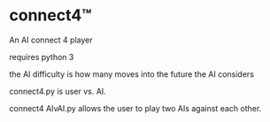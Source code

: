 # connect4™
An AI connect 4 player

requires python 3

the AI difficulty is how many moves into the future the AI considers

connect4.py is user vs. AI.

connect4 AIvAI.py allows the user to play two AIs against each other.
